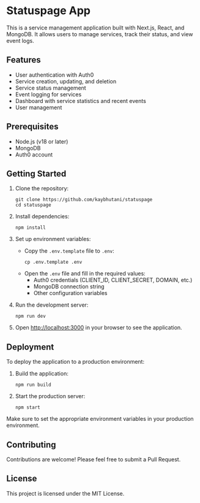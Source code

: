 # Statuspage App

This is a service management application built with Next.js, React, and MongoDB. It allows users to manage services, track their status, and view event logs.

## Features

- User authentication with Auth0
- Service creation, updating, and deletion
- Service status management
- Event logging for services
- Dashboard with service statistics and recent events
- User management

## Prerequisites

- Node.js (v18 or later)
- MongoDB
- Auth0 account

## Getting Started

1. Clone the repository:
   ```
   git clone https://github.com/kaybhutani/statuspage
   cd statuspage
   ```

2. Install dependencies:
   ```
   npm install
   ```

3. Set up environment variables:
   - Copy the `.env.template` file to `.env`:
     ```
     cp .env.template .env
     ```
   - Open the `.env` file and fill in the required values:
     - Auth0 credentials (CLIENT_ID, CLIENT_SECRET, DOMAIN, etc.)
     - MongoDB connection string
     - Other configuration variables

4. Run the development server:
   ```
   npm run dev
   ```

5. Open [http://localhost:3000](http://localhost:3000) in your browser to see the application.

## Deployment

To deploy the application to a production environment:

1. Build the application:
   ```
   npm run build
   ```

2. Start the production server:
   ```
   npm start
   ```

Make sure to set the appropriate environment variables in your production environment.

## Contributing

Contributions are welcome! Please feel free to submit a Pull Request.

## License

This project is licensed under the MIT License.
